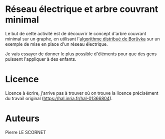 # Réseau électrique et arbre couvrant minimal

Le but de cette activité est de découvrir le concept d'arbre couvrant minimal sur un graphe, en utilisant l'[algorithme distribué de Borůvka](https://fr.wikipedia.org/wiki/Algorithme_de_Bor%C5%AFvka) sur un exemple de mise en place d'un réseau électrique.

Je vais essayer de donner le plus possible d'éléments pour que des gens puissent l'appliquer à des enfants.

# Licence

Licence à écrire, j'arrive pas à trouver où on trouve la licence précisément du travail original (https://hal.inria.fr/hal-01366804).

# Auteurs

Pierre LE SCORNET
